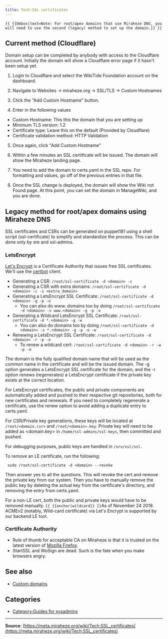 ```yaml
---
title: Tech:SSL certificates
---
```


`{{ {{Ombox|text=Note: For root/apex domains that use Miraheze DNS, you will need to use the second (legacy) method to set up the domain.}} }}`

## Current method (Cloudflare) 

Domain setup can be completed by anybody with access to the Cloudflare account. Initially the domain will show a Cloudflare error page if it hasn't been setup yet.

1. Login to Cloudflare and select the WikiTide Foundation account on the dashboard.

2. Navigate to Websites -> miraheze.org -> SSL/TLS -> Custom Hostnames

3. Click the "Add Custom Hostname" button.

4. Enter in the following values

* Custom Hostname: This this the domain that you are setting up
* Minimum TLS version: 1.2
* Certificate type: Leave this on the default (Provided by Cloudflare)
* Certificate validation method: HTTP Validation

5. Once again, click "Add Custom Hostname"

6. Within a few minutes an SSL certificate will be issued. The domain will show the Miraheze landing page.

7. You need to add the domain to certs.yaml in the SSL repo. For formatting and values, go off of the previous entries in that file.

8. Once the SSL change is deployed, the domain will show the Wiki not Found page. At this point, you can set the domain in ManageWiki, and you are done.

## Legacy method for root/apex domains using Miraheze DNS 

SSL certificates and CSRs can be generated on puppet181 using a shell script (ssl-certificate) to simplify and standardize the process. This can be done only by sre and ssl-admins.

### LetsEncrypt 

[Let's Encrypt](https://letsencrypt.org) is a Certificate Authority that issues free SSL certificates. We'll use the [certbot](https://github.com/certbot/certbot) client.

* Generating a CSR: `/root/ssl-certificate -d <domain> -c`
* Generating a CSR with extra domains: `/root/ssl-certificate -d <domain> -c -s <extra_domain>`
* Generating a LetsEncrypt SSL Certificate: `/root/ssl-certificate -d <domain> -g -p -o`
   * You can also do www. domains too by doing `/root/ssl-certificate -d <domain> -s www.<domain> -g -p -o`
* Generating a Wildcard LetsEncrypt SSL Certificate: `/root/ssl-certificate -d *.<domain> -g -w`
   * You can also do <domain> domains too by doing `/root/ssl-certificate -d <domain> -s *.<domain> -g -p -o -w`
* Renewing a LetsEncrypt SSL Certificate: `/root/ssl-certificate -d <domain> -r -p -o`
   * To renew a wildcard cert: `/root/ssl-certificate -d <domain> -r -w -p -o`

The domain is the fully qualified domain name that will be used as the common name in the certificate and will be the issued domain. The -g option generates a LetsEncrypt SSL certificate for the domain, and the -r option renews (regenerates) a LetsEncrypt certificate if the private key exists at the correct location.

For LetsEncrypt certificates, the public and private components are automatically added and pushed to their respective git repositories, both for new certificates and renewals. If you need to completely regenerate a certificate, use the renew option to avoid adding a duplicate entry to certs.yaml.

For CSR/Private key generations, these keys will be located at `/root/<domain.csr>` and `/root/<domain>.key`. Private key will need to be added as <domain.key> in `/home/ssl-admins/ssl-keys`, then committed and pushed.

For debugging purposes, public keys are handled in `/srv/ssl/ssl`.

To remove an LE certificate, run the following:
```
 sudo /root/ssl-certificate -d <domain> --revoke
```
Then answer yes to all the questions. This will revoke the cert and remove the private key from our system. Then you have to manually remove the public key by deleting the actual key from the certificate's directory, and removing the entry from certs.yaml.

For a non-LE cert, both the public and private keys would have to be removed manually.
 `{{ {{anchor|wildcard}} }}`As of November 24 2018. ACMEv2 (notably, Wild-card certificate) via Let's Encrypt is supported by our backend LE tool.

### Certificate Authority 

* Rule of thumb for acceptable CA on Miraheze is that it is trusted on the latest version of [Mozilla Firefox](https://meta.miraheze.org/wiki/:w:Mozilla_Firefox).
* StartSSL and WoSign are dead. Such is the fate when you make browsers angry.

## See also 

* [Custom domains](https://meta.miraheze.org/wiki/Custom_domains)

## Categories

* [Category:Guides for sysadmins](https://meta.miraheze.org/wiki/Category:Guides_for_sysadmins)

----
**Source**: [https://meta.miraheze.org/wiki/Tech:SSL_certificates](https://meta.miraheze.org/wiki/Tech:SSL_certificates)